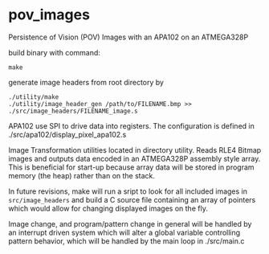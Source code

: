 # pov_images

Persistence of Vision (POV) Images with an APA102 on an ATMEGA328P

build binary with command:

	make

generate image headers from root directory by

	./utility/make
	./utility/image_header_gen /path/to/FILENAME.bmp >> ./src/image_headers/FILENAME_image.s

APA102 use SPI to drive data into registers. The configuration is defined in
./src/apa102/display_pixel_apa102.s

Image Transformation utilities located in directory utility.
Reads RLE4 Bitmap images and outputs data encoded in an ATMEGA328P assembly style array.
This is beneficial for start-up because array data will be stored in program memory (the heap)
rather than on the stack.

In future revisions, make will run a sript to look for all included images in
`src/image_headers` and build a C source file containing an array of pointers
which would allow for changing displayed images on the fly.

Image change, and program/pattern change in general will be handled by an interrupt driven
system which will alter a global variable controlling pattern behavior, which will be handled by the
main loop in ./src/main.c
